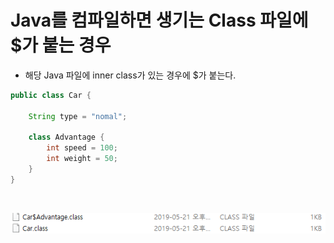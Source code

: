 # Java를 컴파일하면 생기는 Class 파일에 $가 붙는 경우

* 해당 Java 파일에 inner class가 있는 경우에 $가 붙는다.

```java
public class Car {

    String type = "nomal";

    class Advantage {
        int speed = 100;
        int weight = 50;
    }
}
```

</br>

![classFileName](./img/classFileName$.png)
